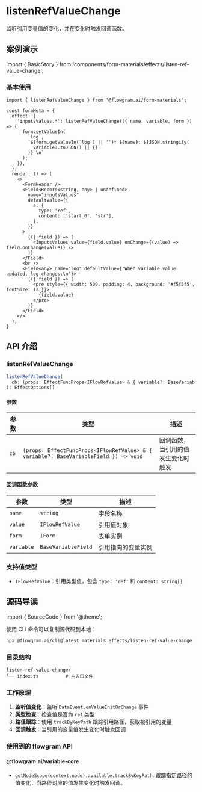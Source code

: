 # listenRefValueChange

监听引用变量值的变化，并在变化时触发回调函数。

## 案例演示

import { BasicStory } from 'components/form-materials/effects/listen-ref-value-change';

### 基本使用

<BasicStory />

```tsx pure title="form-meta.tsx"
import { listenRefValueChange } from '@flowgram.ai/form-materials';

const formMeta = {
  effect: {
    'inputsValues.*': listenRefValueChange(({ name, variable, form }) => {
      form.setValueIn(
        `log`,
        `${form.getValueIn(`log`) || ''}* ${name}: ${JSON.stringify(
          variable?.toJSON() || {}
        )} \n`
      );
    }),
  },
  render: () => (
    <>
      <FormHeader />
      <Field<Record<string, any> | undefined>
        name="inputsValues"
        defaultValue={{
          a: {
            type: 'ref',
            content: ['start_0', 'str'],
          },
        }}
      >
        {({ field }) => (
          <InputsValues value={field.value} onChange={(value) => field.onChange(value)} />
        )}
      </Field>
      <br />
      <Field<any> name="log" defaultValue={'When variable value updated, log changes:\n'}>
        {({ field }) => (
          <pre style={{ width: 500, padding: 4, background: '#f5f5f5', fontSize: 12 }}>
            {field.value}
          </pre>
        )}
      </Field>
    </>
  ),
}
```

## API 介绍

### listenRefValueChange

```typescript
listenRefValueChange(
  cb: (props: EffectFuncProps<IFlowRefValue> & { variable?: BaseVariableField }) => void
): EffectOptions[]
```

#### 参数

| 参数 | 类型 | 描述 |
|------|------|------|
| `cb` | `(props: EffectFuncProps<IFlowRefValue> & { variable?: BaseVariableField }) => void` | 回调函数，当引用的值发生变化时触发 |

#### 回调函数参数

| 参数 | 类型 | 描述 |
|------|------|------|
| `name` | `string` | 字段名称 |
| `value` | `IFlowRefValue` | 引用值对象 |
| `form` | `IForm` | 表单实例 |
| `variable` | `BaseVariableField` | 引用指向的变量实例 |

### 支持值类型

* `IFlowRefValue`：引用类型值，包含 `type: 'ref'` 和 `content: string[]`

## 源码导读

import { SourceCode } from '@theme';

<SourceCode href="https://github.com/bytedance/flowgram.ai/tree/main/packages/materials/form-materials/src/effects/listen-ref-value-change" />

使用 CLI 命令可以复制源代码到本地：

```bash
npx @flowgram.ai/cli@latest materials effects/listen-ref-value-change
```

### 目录结构

```
listen-ref-value-change/
└── index.ts          # 主入口文件
```

### 工作原理

1. **监听值变化**：监听 `DataEvent.onValueInitOrChange` 事件
2. **类型检查**：检查值是否为 `ref` 类型
3. **路径跟踪**：使用 `trackByKeyPath` 跟踪引用路径，获取被引用的变量
4. **回调触发**：当引用的变量值发生变化时触发回调

### 使用到的 flowgram API

#### @flowgram.ai/variable-core

* `getNodeScope(context.node).available.trackByKeyPath`: 跟踪指定路径的值变化，当路径对应的值发生变化时触发回调。
